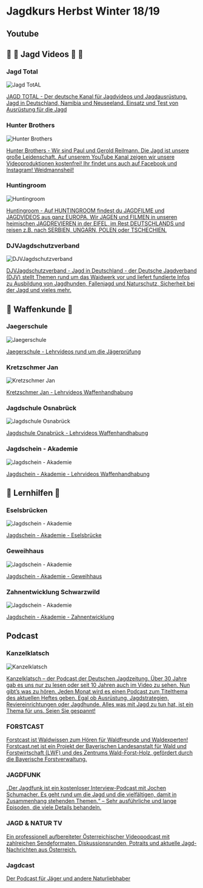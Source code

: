 # Jagdkurs Herbst Winter 18/19
## Youtube

## 🐺  🐗 Jagd Videos 🐗 🐺

### Jagd Total
![Jagd TotAL](https://yt3.ggpht.com/a-/AN66SAwk_eJNEKBYwLZrAQ0P--EyZNuMIdgTdLw1YQ=s288-mo-c-c0xffffffff-rj-k-no )

[JAGD TOTAL - Der deutsche Kanal für Jagdvideos und Jagdausrüstung.
Jagd in Deutschland, Namibia und Neuseeland.
Einsatz und Test von Ausrüstung für die Jagd](https://www.youtube.com/user/JAGDHUNDTOTAL/)

### Hunter Brothers
![Hunter Brothers](https://yt3.ggpht.com/a-/AN66SAyWg5ZuhqAkBQHxCLZH0DnwwxGA31EUwZi7kQ=s288-mo-c-c0xffffffff-rj-k-no)

[Hunter Brothers - Wir sind Paul und Gerold Reilmann. Die Jagd ist unsere große Leidenschaft. Auf unserem YouTube Kanal zeigen wir unsere Videoproduktionen kostenfrei! Ihr findet uns auch auf Facebook und Instagram!
 Weidmannsheil!](https://www.youtube.com/channel/UC4kHUU_D1nV1hvTjpc6dndw/videos)

### Huntingroom
![Huntingroom](https://yt3.ggpht.com/a-/AN66SAyoMFyyPmpgFXxhjM3DcVKPrKX6MMvlNU-2bg=s288-mo-c-c0xffffffff-rj-k-no)

[Huntingroom - Auf HUNTINGROOM findest du JAGDFILME und JAGDVIDEOS aus ganz EUROPA. Wir JAGEN und FILMEN in unseren heimischen JAGDREVIEREN in der EIFEL, im Rest DEUTSCHLANDS und reisen z.B. nach SERBIEN, UNGARN, POLEN oder TSCHECHIEN. ](https://www.youtube.com/user/TimHuenemeyerMusik)

### DJVJagdschutzverband
![DJVJagdschutzverband](https://yt3.ggpht.com/a-/AN66SAyLNrjTPB9QUT9uutPHF3Q_e7ObEaiLJ4F0ow=s288-mo-c-c0xffffffff-rj-k-no )

[DJVJagdschutzverband - Jagd in Deutschland - der Deutsche Jagdverband (DJV) stellt Themen rund um das Waidwerk vor und liefert fundierte Infos zu Ausbildung von Jagdhunden, Fallenjagd und Naturschutz, Sicherheit bei der Jagd und vieles mehr.](https://www.youtube.com/user/DJVJagdschutzverband/)


## 🔫 Waffenkunde 🔫

### Jaegerschule
![Jaegerschule](https://yt3.ggpht.com/a-/AN66SAx0h2hqSNoXtSUh7MxWlJGy_LfKpm6ZUVoajg=s288-mo-c-c0xffffffff-rj-k-no )

[Jaegerschule - Lehrvideos rund um die Jägerprüfung](https://www.youtube.com/user/jaegerschule/)


### Kretzschmer Jan

![Kretzschmer Jan](https://yt3.ggpht.com/a-/AN66SAwJhNH8-DtQPKE8r5QmTJsVBedVHp2jlSQwrQ=s288-mo-c-c0xffffffff-rj-k-no )

[Kretzschmer Jan - Lehrvideos Waffenhandhabung](https://www.youtube.com/channel/UCiwXMdgqQZUsUshPN8cSR5A/)


### Jagdschule Osnabrück

![Jagdschule Osnabrück](https://yt3.ggpht.com/a-/AN66SAzNmMuyojDOTC-V4kAl8aK--aJ5R01yB2BqPA=s288-mo-c-c0xffffffff-rj-k-no )

[Jagdschule Osnabrück - Lehrvideos Waffenhandhabung](https://www.youtube.com/channel/UCVdaRqvBI8iP9Ikx0mIPVow/videos)


### Jagdschein - Akademie

![Jagdschein - Akademie](https://yt3.ggpht.com/a-/AN66SAwCeLgrboo0l7bWxFM3mw6K_OThJLP-9l37ug=s288-mo-c-c0xffffffff-rj-k-no )

[Jagdschein - Akademie - Lehrvideos Waffenhandhabung](https://www.youtube.com/watch?v=PfskuCRFzLM&list=PL88GEfasQ3MUXpDMVs6YYgh83qwWD3JJR)


## 🔆 Lernhilfen 🔆

### Eselsbrücken

![Jagdschein - Akademie](https://yt3.ggpht.com/a-/AN66SAwCeLgrboo0l7bWxFM3mw6K_OThJLP-9l37ug=s288-mo-c-c0xffffffff-rj-k-no )

[Jagdschein - Akademie - Eselsbrücke](https://www.youtube.com/watch?v=en6rvQsbNNU&list=PL88GEfasQ3MXuCLdMXivMRiEH87TzKG6g)

### Geweihhaus

![Jagdschein - Akademie](https://yt3.ggpht.com/a-/AN66SAwCeLgrboo0l7bWxFM3mw6K_OThJLP-9l37ug=s288-mo-c-c0xffffffff-rj-k-no )

[Jagdschein - Akademie - Geweihhaus](https://www.youtube.com/watch?v=fHv6LbcjlKE&list=PL88GEfasQ3MXYUV8Ku8h8YEylg86v3VmV)

### Zahnentwicklung Schwarzwild

![Jagdschein - Akademie](https://yt3.ggpht.com/a-/AN66SAwCeLgrboo0l7bWxFM3mw6K_OThJLP-9l37ug=s288-mo-c-c0xffffffff-rj-k-no )

[Jagdschein - Akademie - Zahnentwicklung](https://www.youtube.com/watch?v=7I9_UoB58sE&t=584s)


## Podcast

### Kanzelklatsch

![Kanzelklatsch](https://djz.de/wp-content/uploads/sites/3/2016/11/djz.jpg )

[Kanzelklatsch – der Podcast der Deutschen Jagdzeitung. Über 30 Jahre gab es uns nur zu lesen oder seit 10 Jahren auch im Video zu sehen. Nun gibt’s was zu hören. Jeden Monat wird es einen Podcast zum Titelthema des aktuellen Heftes geben. Egal ob Ausrüstung, Jagdstrategien, Reviereinrichtungen oder Jagdhunde. Alles was mit Jagd zu tun hat, ist ein Thema für uns. Seien Sie gespannt!](https://www.youtube.com/watch?v=7I9_UoB58sE&t=584s)

### FORSTCAST

[Forstcast ist Waldwissen zum Hören für Waldfreunde und Waldexperten!
Forstcast.net ist ein Projekt der Bayerischen Landesanstalt für Wald und Forstwirtschaft (LWF) und des Zentrums Wald-Forst-Holz, gefördert durch die Bayerische Forstverwaltung.](http://forstcast.waldradio.de/)

### JAGDFUNK

[„Der Jagdfunk ist ein kostenloser Interview-Podcast mit Jochen Schumacher. Es geht rund um die Jagd und die vielfältigen, damit in Zusammenhang stehenden Themen.“ – Sehr ausführliche und lange Episoden, die viele Details behandeln.](https://jagdfunk.de/)

### JAGD & NATUR TV

[Ein professionell aufbereiteter Österreichischer Videopodcast mit zahlreichen Sendeformaten. Diskussionsrunden, Potraits und aktuelle Jagd-Nachrichten aus Österreich.](http://www.jagdundnatur.tv/)


### Jagdcast

[Der Podcast für Jäger und andere Naturliebhaber](http://http://jagdcast.com/)
